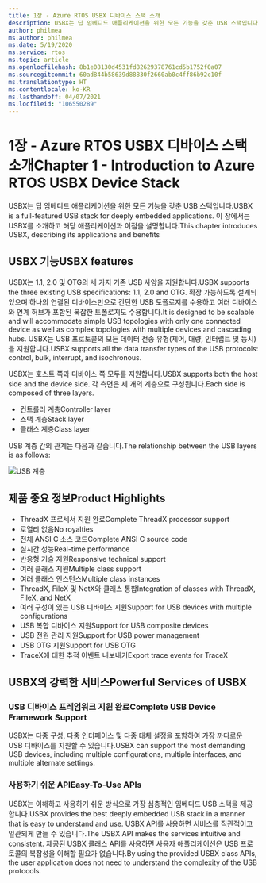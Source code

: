 ```yaml
---
title: 1장 - Azure RTOS USBX 디바이스 스택 소개
description: USBX는 딥 임베디드 애플리케이션을 위한 모든 기능을 갖춘 USB 스택입니다. 이 장에서는 USBX를 소개하고 그 이점과 애플리케이션을 설명합니다.
author: philmea
ms.author: philmea
ms.date: 5/19/2020
ms.service: rtos
ms.topic: article
ms.openlocfilehash: 8b1e08130d4531fd82629378761cd5b1752f0a07
ms.sourcegitcommit: 60ad844b58639d88830f2660ab0c4ff86b92c10f
ms.translationtype: HT
ms.contentlocale: ko-KR
ms.lasthandoff: 04/07/2021
ms.locfileid: "106550289"
---
```

# <a name="chapter-1---introduction-to-azure-rtos-usbx-device-stack"></a><span data-ttu-id="591a0-104">1장 - Azure RTOS USBX 디바이스 스택 소개</span><span class="sxs-lookup"><span data-stu-id="591a0-104">Chapter 1 - Introduction to Azure RTOS USBX Device Stack</span></span>

<span data-ttu-id="591a0-105">USBX는 딥 임베디드 애플리케이션을 위한 모든 기능을 갖춘 USB 스택입니다.</span><span class="sxs-lookup"><span data-stu-id="591a0-105">USBX is a full-featured USB stack for deeply embedded applications.</span></span> <span data-ttu-id="591a0-106">이 장에서는 USBX를 소개하고 해당 애플리케이션과 이점을 설명합니다.</span><span class="sxs-lookup"><span data-stu-id="591a0-106">This chapter introduces USBX, describing its applications and benefits</span></span> 

## <a name="usbx-features"></a><span data-ttu-id="591a0-107">USBX 기능</span><span class="sxs-lookup"><span data-stu-id="591a0-107">USBX features</span></span>

<span data-ttu-id="591a0-108">USBX는 1.1, 2.0 및 OTG의 세 가지 기존 USB 사양을 지원합니다.</span><span class="sxs-lookup"><span data-stu-id="591a0-108">USBX supports the three existing USB specifications: 1.1, 2.0 and OTG.</span></span> <span data-ttu-id="591a0-109">확장 가능하도록 설계되었으며 하나의 연결된 디바이스만으로 간단한 USB 토폴로지를 수용하고 여러 디바이스와 연계 허브가 포함된 복잡한 토폴로지도 수용합니다.</span><span class="sxs-lookup"><span data-stu-id="591a0-109">It is designed to be scalable and will accommodate simple USB topologies with only one connected device as well as complex topologies with multiple devices and cascading hubs.</span></span> <span data-ttu-id="591a0-110">USBX는 USB 프로토콜의 모든 데이터 전송 유형(제어, 대량, 인터럽트 및 등시)을 지원합니다.</span><span class="sxs-lookup"><span data-stu-id="591a0-110">USBX supports all the data transfer types of the USB protocols: control, bulk, interrupt, and isochronous.</span></span>

<span data-ttu-id="591a0-111">USBX는 호스트 쪽과 디바이스 쪽 모두를 지원합니다.</span><span class="sxs-lookup"><span data-stu-id="591a0-111">USBX supports both the host side and the device side.</span></span> <span data-ttu-id="591a0-112">각 측면은 세 개의 계층으로 구성됩니다.</span><span class="sxs-lookup"><span data-stu-id="591a0-112">Each side is composed of three layers.</span></span>

- <span data-ttu-id="591a0-113">컨트롤러 계층</span><span class="sxs-lookup"><span data-stu-id="591a0-113">Controller layer</span></span>
- <span data-ttu-id="591a0-114">스택 계층</span><span class="sxs-lookup"><span data-stu-id="591a0-114">Stack layer</span></span>
- <span data-ttu-id="591a0-115">클래스 계층</span><span class="sxs-lookup"><span data-stu-id="591a0-115">Class layer</span></span>

<span data-ttu-id="591a0-116">USB 계층 간의 관계는 다음과 같습니다.</span><span class="sxs-lookup"><span data-stu-id="591a0-116">The relationship between the USB layers is as follows:</span></span>

![USB 계층](media/usbx-device-stack/usb-layers.png)

## <a name="product-highlights"></a><span data-ttu-id="591a0-118">제품 중요 정보</span><span class="sxs-lookup"><span data-stu-id="591a0-118">Product Highlights</span></span>

- <span data-ttu-id="591a0-119">ThreadX 프로세서 지원 완료</span><span class="sxs-lookup"><span data-stu-id="591a0-119">Complete ThreadX processor support</span></span>
- <span data-ttu-id="591a0-120">로열티 없음</span><span class="sxs-lookup"><span data-stu-id="591a0-120">No royalties</span></span>
- <span data-ttu-id="591a0-121">전체 ANSI C 소스 코드</span><span class="sxs-lookup"><span data-stu-id="591a0-121">Complete ANSI C source code</span></span>
- <span data-ttu-id="591a0-122">실시간 성능</span><span class="sxs-lookup"><span data-stu-id="591a0-122">Real-time performance</span></span>
- <span data-ttu-id="591a0-123">반응형 기술 지원</span><span class="sxs-lookup"><span data-stu-id="591a0-123">Responsive technical support</span></span>
- <span data-ttu-id="591a0-124">여러 클래스 지원</span><span class="sxs-lookup"><span data-stu-id="591a0-124">Multiple class support</span></span>
- <span data-ttu-id="591a0-125">여러 클래스 인스턴스</span><span class="sxs-lookup"><span data-stu-id="591a0-125">Multiple class instances</span></span>
- <span data-ttu-id="591a0-126">ThreadX, FileX 및 NetX와 클래스 통합</span><span class="sxs-lookup"><span data-stu-id="591a0-126">Integration of classes with ThreadX, FileX, and NetX</span></span>
- <span data-ttu-id="591a0-127">여러 구성이 있는 USB 디바이스 지원</span><span class="sxs-lookup"><span data-stu-id="591a0-127">Support for USB devices with multiple configurations</span></span>
- <span data-ttu-id="591a0-128">USB 복합 디바이스 지원</span><span class="sxs-lookup"><span data-stu-id="591a0-128">Support for USB composite devices</span></span>
- <span data-ttu-id="591a0-129">USB 전원 관리 지원</span><span class="sxs-lookup"><span data-stu-id="591a0-129">Support for USB power management</span></span>
- <span data-ttu-id="591a0-130">USB OTG 지원</span><span class="sxs-lookup"><span data-stu-id="591a0-130">Support for USB OTG</span></span>
- <span data-ttu-id="591a0-131">TraceX에 대한 추적 이벤트 내보내기</span><span class="sxs-lookup"><span data-stu-id="591a0-131">Export trace events for TraceX</span></span>

## <a name="powerful-services-of-usbx"></a><span data-ttu-id="591a0-132">USBX의 강력한 서비스</span><span class="sxs-lookup"><span data-stu-id="591a0-132">Powerful Services of USBX</span></span>

### <a name="complete-usb-device-framework-support"></a><span data-ttu-id="591a0-133">USB 디바이스 프레임워크 지원 완료</span><span class="sxs-lookup"><span data-stu-id="591a0-133">Complete USB Device Framework Support</span></span>

<span data-ttu-id="591a0-134">USBX는 다중 구성, 다중 인터페이스 및 다중 대체 설정을 포함하여 가장 까다로운 USB 디바이스를 지원할 수 있습니다.</span><span class="sxs-lookup"><span data-stu-id="591a0-134">USBX can support the most demanding USB devices, including multiple configurations, multiple interfaces, and multiple alternate settings.</span></span>

### <a name="easy-to-use-apis"></a><span data-ttu-id="591a0-135">사용하기 쉬운 API</span><span class="sxs-lookup"><span data-stu-id="591a0-135">Easy-To-Use APIs</span></span>

<span data-ttu-id="591a0-136">USBX는 이해하고 사용하기 쉬운 방식으로 가장 심층적인 임베디드 USB 스택을 제공합니다.</span><span class="sxs-lookup"><span data-stu-id="591a0-136">USBX provides the best deeply embedded USB stack in a manner that is easy to understand and use.</span></span> <span data-ttu-id="591a0-137">USBX API를 사용하면 서비스를 직관적이고 일관되게 만들 수 있습니다.</span><span class="sxs-lookup"><span data-stu-id="591a0-137">The USBX API makes the services intuitive and consistent.</span></span> <span data-ttu-id="591a0-138">제공된 USBX 클래스 API를 사용하면 사용자 애플리케이션은 USB 프로토콜의 복잡성을 이해할 필요가 없습니다.</span><span class="sxs-lookup"><span data-stu-id="591a0-138">By using the provided USBX class APIs, the user application does not need to understand the complexity of the USB protocols.</span></span>
